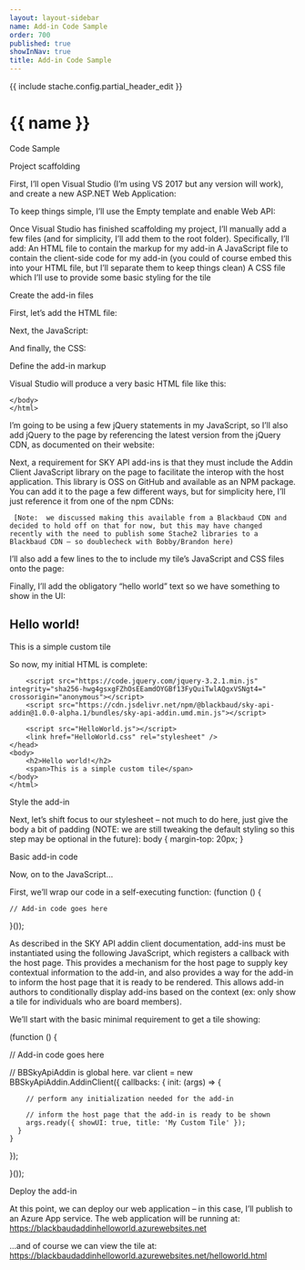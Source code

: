 ```yaml
---
layout: layout-sidebar
name: Add-in Code Sample
order: 700
published: true
showInNav: true
title: Add-in Code Sample
---
```

{{ include stache.config.partial_header_edit }}

# {{ name }}


Code Sample


Project scaffolding
 
First, I’ll open Visual Studio (I’m using VS 2017 but any version will work), and create a new ASP.NET Web Application:

To keep things simple, I’ll use the Empty template and enable Web API:

Once Visual Studio has finished scaffolding my project, I’ll manually add a few files (and for simplicity, I’ll add them to the root folder).  Specifically, I’ll add:
An HTML file to contain the markup for my add-in
A JavaScript file to contain the client-side code for my add-in (you could of course embed this into your HTML file, but I’ll separate them to keep things clean)
A CSS file which I’ll use to provide some basic styling for the tile
 
Create the add-in files
 
First, let’s add the HTML file:

Next, the JavaScript:

And finally, the CSS:

 
Define the add-in markup
 
Visual Studio will produce a very basic HTML file like this:
    <!DOCTYPE html>
    <html>
    <head>
        <meta charset="utf-8" />
        <title></title>
    </head>
    <body>
       
    </body>
    </html>
 
I’m going to be using a few jQuery statements in my JavaScript, so I’ll also add jQuery to the page by referencing the latest version from the jQuery CDN, as documented on their website:
    <script src="https://code.jquery.com/jquery-3.2.1.min.js" integrity="sha256-hwg4gsxgFZhOsEEamdOYGBf13FyQuiTwlAQgxVSNgt4=" crossorigin="anonymous"></script>
 
Next, a requirement for SKY API add-ins is that they must include the Addin Client JavaScript library on the page to facilitate the interop with the host application.  This library is OSS on GitHub and available as an NPM package.  You can add it to the page a few different ways, but for simplicity here, I’ll just reference it from one of the npm CDNs:
    <script src="https://cdn.jsdelivr.net/npm/@blackbaud/sky-api-addin@1.0.0-alpha.1/bundles/sky-api-addin.umd.min.js"></script>
 
     [Note:  we discussed making this available from a Blackbaud CDN and decided to hold off on that for now, but this may have changed recently with the need to publish some Stache2 libraries to a Blackbaud CDN – so doublecheck with Bobby/Brandon here)
 
I’ll also add a few lines to the <head> to include my tile’s JavaScript and CSS files onto the page:
    <script src="HelloWorld.js"></script>
    <link href="HelloWorld.css" rel="stylesheet" />
 
Finally, I’ll add the obligatory “hello world” text so we have something to show in the UI:
    <h2>Hello world!</h2>
    <span>This is a simple custom tile</span>
 
So now, my initial HTML is complete:
    <!DOCTYPE html>
    <html>
    <head>
        <meta charset="utf-8" />
        <title></title>
 
        <script src="https://code.jquery.com/jquery-3.2.1.min.js" integrity="sha256-hwg4gsxgFZhOsEEamdOYGBf13FyQuiTwlAQgxVSNgt4=" crossorigin="anonymous"></script>
        <script src="https://cdn.jsdelivr.net/npm/@blackbaud/sky-api-addin@1.0.0-alpha.1/bundles/sky-api-addin.umd.min.js"></script>
 
        <script src="HelloWorld.js"></script>
        <link href="HelloWorld.css" rel="stylesheet" />
    </head>
    <body>
        <h2>Hello world!</h2>
        <span>This is a simple custom tile</span>
    </body>
    </html>
 
Style the add-in
 
Next, let’s shift focus to our stylesheet – not much to do here, just give the body a bit of padding (NOTE:  we are still tweaking the default styling so this step may be optional in the future):
    body {
        margin-top: 20px;
    }
 
Basic add-in code
 
Now, on to the JavaScript…
 
First, we’ll wrap our code in a self-executing function:
  (function () {
 
    // Add-in code goes here
 
  }());
 
As described in the SKY API addin client documentation, add-ins must be instantiated using the following JavaScript, which registers a callback with the host page.  This provides a mechanism for the host page to supply key contextual information to the add-in, and also provides a way for the add-in to inform the host page that it is ready to be rendered.  This allows add-in authors to conditionally display add-ins based on the context (ex: only show a tile for individuals who are board members). 
 
We’ll start with the basic minimal requirement to get a tile showing:
 
(function () {
 
  // Add-in code goes here
 
  // BBSkyApiAddin is global here.
  var client = new BBSkyApiAddin.AddinClient({
    callbacks: {
      init: (args) => {
 
        // perform any initialization needed for the add-in
 
        // inform the host page that the add-in is ready to be shown
        args.ready({ showUI: true, title: 'My Custom Tile' });
      }
    }
  });
 
}());
 
 
Deploy the add-in
 
At this point, we can deploy our web application – in this case, I’ll publish to an Azure App service.  The web application will be running at:
https://blackbaudaddinhelloworld.azurewebsites.net
 
…and of course we can view the tile at:
https://blackbaudaddinhelloworld.azurewebsites.net/helloworld.html
 